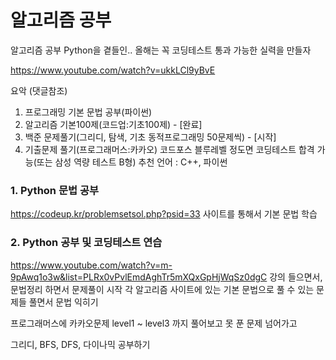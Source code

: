# 알고리즘 공부 

알고리즘 공부 Python을 곁들인.. 올해는 꼭 코딩테스트 통과 가능한 실력을 만들자

https://www.youtube.com/watch?v=ukkLCl9yBvE

요악 (댓글참조)
1. 프로그래밍 기본 문법 공부(파이썬)
2. 알고리즘 기본100제(코드업:기초100제) - [완료]
3. 백준 문제풀기(그리디, 탐색, 기초 동적프로그래밍 50문제씩) - [시작]
4. 기출문제 풀기(프로그래머스:카카오)
코드포스 블루레벨 정도면 코딩테스트 합격 가능(또는 삼성 역량 테스트 B형)
추천 언어 : C++, 파이썬


### 1. Python 문법 공부
https://codeup.kr/problemsetsol.php?psid=33
사이트를 통해서 기본 문법 학습


### 2. Python 공부 및 코딩테스트 연습
https://www.youtube.com/watch?v=m-9pAwq1o3w&list=PLRx0vPvlEmdAghTr5mXQxGpHjWqSz0dgC
강의 들으면서, 문법정리 하면서 문제풀이 시작
각 알고리즘 사이트에 있는 기본 문법으로 풀 수 있는 문제들 풀면서 문법 익히기

프로그래머스에 카카오문제 level1 ~ level3 까지 풀어보고 못 푼 문제 넘어가고

그리디, BFS, DFS, 다이나믹 공부하기


